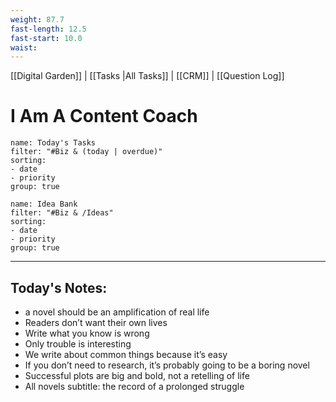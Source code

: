 ```yaml
---
weight: 87.7
fast-length: 12.5
fast-start: 10.0
waist:
---
```

[[Digital Garden]] | [[Tasks |All Tasks]] | [[CRM]] | [[Question Log]]

# I Am A Content Coach

```todoist
name: Today's Tasks
filter: "#Biz & (today | overdue)" 
sorting: 
- date 
- priority 
group: true 
```

```todoist
name: Idea Bank
filter: "#Biz & /Ideas" 
sorting: 
- date 
- priority
group: true 
```
---
## Today's Notes:

- a novel should be an amplification of real life
- Readers don’t want their own lives
- Write what you know is wrong
- Only trouble is interesting 
- We write about common things because it’s easy
- If you don’t need to research, it’s probably going to be a boring novel
- Successful plots are big and bold, not a retelling of life
- All novels subtitle: the record of a prolonged struggle 